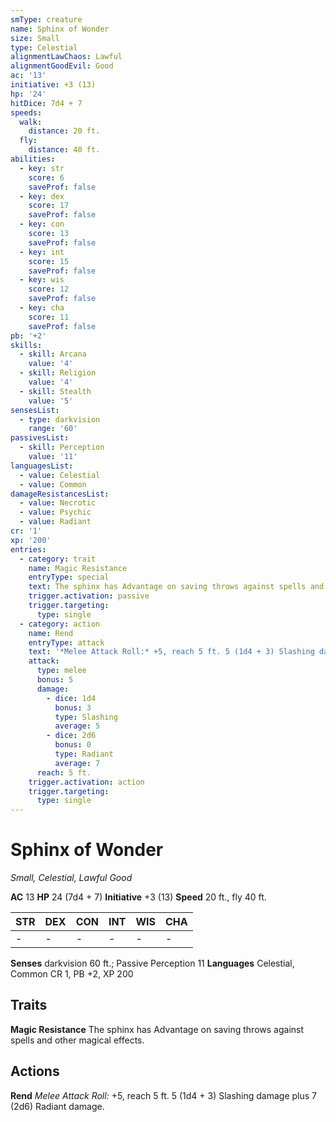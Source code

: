 ```yaml
---
smType: creature
name: Sphinx of Wonder
size: Small
type: Celestial
alignmentLawChaos: Lawful
alignmentGoodEvil: Good
ac: '13'
initiative: +3 (13)
hp: '24'
hitDice: 7d4 + 7
speeds:
  walk:
    distance: 20 ft.
  fly:
    distance: 40 ft.
abilities:
  - key: str
    score: 6
    saveProf: false
  - key: dex
    score: 17
    saveProf: false
  - key: con
    score: 13
    saveProf: false
  - key: int
    score: 15
    saveProf: false
  - key: wis
    score: 12
    saveProf: false
  - key: cha
    score: 11
    saveProf: false
pb: '+2'
skills:
  - skill: Arcana
    value: '4'
  - skill: Religion
    value: '4'
  - skill: Stealth
    value: '5'
sensesList:
  - type: darkvision
    range: '60'
passivesList:
  - skill: Perception
    value: '11'
languagesList:
  - value: Celestial
  - value: Common
damageResistancesList:
  - value: Necrotic
  - value: Psychic
  - value: Radiant
cr: '1'
xp: '200'
entries:
  - category: trait
    name: Magic Resistance
    entryType: special
    text: The sphinx has Advantage on saving throws against spells and other magical effects.
    trigger.activation: passive
    trigger.targeting:
      type: single
  - category: action
    name: Rend
    entryType: attack
    text: '*Melee Attack Roll:* +5, reach 5 ft. 5 (1d4 + 3) Slashing damage plus 7 (2d6) Radiant damage.'
    attack:
      type: melee
      bonus: 5
      damage:
        - dice: 1d4
          bonus: 3
          type: Slashing
          average: 5
        - dice: 2d6
          bonus: 0
          type: Radiant
          average: 7
      reach: 5 ft.
    trigger.activation: action
    trigger.targeting:
      type: single
---
```


# Sphinx of Wonder
*Small, Celestial, Lawful Good*

**AC** 13
**HP** 24 (7d4 + 7)
**Initiative** +3 (13)
**Speed** 20 ft., fly 40 ft.

| STR | DEX | CON | INT | WIS | CHA |
| --- | --- | --- | --- | --- | --- |
| - | - | - | - | - | - |

**Senses** darkvision 60 ft.; Passive Perception 11
**Languages** Celestial, Common
CR 1, PB +2, XP 200

## Traits

**Magic Resistance**
The sphinx has Advantage on saving throws against spells and other magical effects.

## Actions

**Rend**
*Melee Attack Roll:* +5, reach 5 ft. 5 (1d4 + 3) Slashing damage plus 7 (2d6) Radiant damage.
